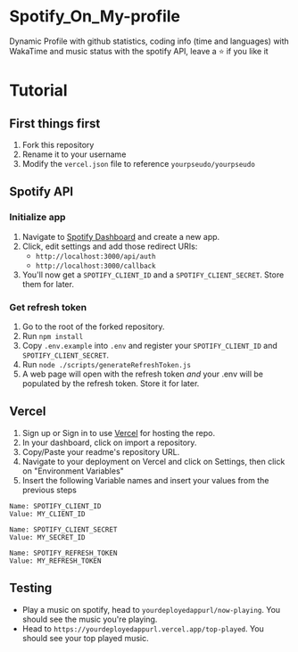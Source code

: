 # Spotify_On_My-profile
Dynamic Profile with github statistics, coding info (time and languages) with WakaTime and music status with the spotify API, leave a ⭐ if you like it

# Tutorial

## First things first

1. Fork this repository
2. Rename it to your username
3. Modify the `vercel.json` file to reference `yourpseudo/yourpseudo`

## Spotify API

### Initialize app

1. Navigate to [Spotify Dashboard](https://developer.spotify.com/dashboard/) and create a new app.
2. Click, edit settings and add those redirect URIs:
    - `http://localhost:3000/api/auth` 
    - `http://localhost:3000/callback`
3. You'll now get a `SPOTIFY_CLIENT_ID` and a `SPOTIFY_CLIENT_SECRET`. Store them for later.

### Get refresh token

1. Go to the root of the forked repository.
2. Run `npm install`
3. Copy `.env.example` into `.env` and register your `SPOTIFY_CLIENT_ID` and `SPOTIFY_CLIENT_SECRET`.
4. Run `node ./scripts/generateRefreshToken.js`
5. A web page will open with the refresh token *and* your .env will be populated by the refresh token. Store it for later.

## Vercel

1. Sign up or Sign in to use [Vercel](https://vercel.com/) for hosting the repo.
2. In your dashboard, click on import a repository.
3. Copy/Paste your readme's repository URL.
4. Navigate to your deployment on Vercel and click on Settings, then click on "Environment Variables"
5. Insert the following Variable names and insert your values from the previous steps

```
Name: SPOTIFY_CLIENT_ID
Value: MY_CLIENT_ID

Name: SPOTIFY_CLIENT_SECRET
Value: MY_SECRET_ID

Name: SPOTIFY_REFRESH_TOKEN
Value: MY_REFRESH_TOKEN
```
## Testing

- Play a music on spotify, head to `yourdeployedappurl/now-playing`. You should see the music you're playing.
- Head to `https://yourdeployedappurl.vercel.app/top-played`. You should see your top played music.


